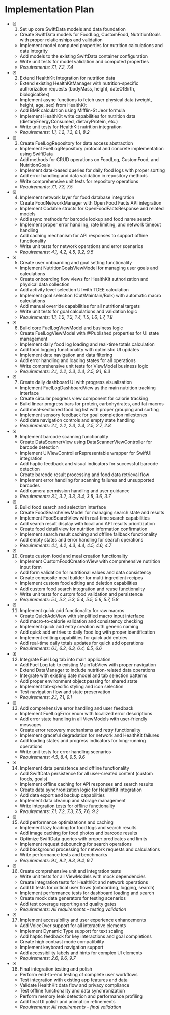 # Implementation Plan

- [x] 1. Set up core SwiftData models and data foundation
  - Create SwiftData models for FoodLog, CustomFood, NutritionGoals with proper relationships and validation
  - Implement model computed properties for nutrition calculations and data integrity
  - Add models to the existing SwiftData container configuration
  - Write unit tests for model validation and computed properties
  - _Requirements: 7.1, 7.2, 7.4_

- [x] 2. Extend HealthKit integration for nutrition data
  - Extend existing HealthKitManager with nutrition-specific authorization requests (bodyMass, height, dateOfBirth, biologicalSex)
  - Implement async functions to fetch user physical data (weight, height, age, sex) from HealthKit
  - Add BMR calculation using Mifflin-St Jeor formula
  - Implement HealthKit write capabilities for nutrition data (dietaryEnergyConsumed, dietaryProtein, etc.)
  - Write unit tests for HealthKit nutrition integration
  - _Requirements: 1.1, 1.2, 1.3, 8.1, 8.2_

- [x] 3. Create FuelLogRepository for data access abstraction
  - Implement FuelLogRepository protocol and concrete implementation using SwiftData
  - Add methods for CRUD operations on FoodLog, CustomFood, and NutritionGoals
  - Implement date-based queries for daily food logs with proper sorting
  - Add error handling and data validation in repository methods
  - Write comprehensive unit tests for repository operations
  - _Requirements: 7.1, 7.3, 7.5_

- [x] 4. Implement network layer for food database integration
  - Create FoodNetworkManager with Open Food Facts API integration
  - Implement Codable structs for OpenFoodFactsResponse and related models
  - Add async methods for barcode lookup and food name search
  - Implement proper error handling, rate limiting, and network timeout handling
  - Add caching mechanism for API responses to support offline functionality
  - Write unit tests for network operations and error scenarios
  - _Requirements: 4.1, 4.2, 4.5, 9.2, 9.5_

- [x] 5. Create user onboarding and goal setting functionality
  - Implement NutritionGoalsViewModel for managing user goals and calculations
  - Create onboarding flow views for HealthKit authorization and physical data collection
  - Add activity level selection UI with TDEE calculation
  - Implement goal selection (Cut/Maintain/Bulk) with automatic macro calculations
  - Add manual override capabilities for all nutritional targets
  - Write unit tests for goal calculations and validation logic
  - _Requirements: 1.1, 1.2, 1.3, 1.4, 1.5, 1.6, 1.7, 1.8_

- [x] 6. Build core FuelLogViewModel and business logic
  - Create FuelLogViewModel with @Published properties for UI state management
  - Implement daily food log loading and real-time totals calculation
  - Add food logging functionality with optimistic UI updates
  - Implement date navigation and data filtering
  - Add error handling and loading states for all operations
  - Write comprehensive unit tests for ViewModel business logic
  - _Requirements: 2.1, 2.2, 2.3, 2.4, 2.5, 9.1, 9.3_

- [x] 7. Create daily dashboard UI with progress visualization
  - Implement FuelLogDashboardView as the main nutrition tracking interface
  - Create circular progress view component for calorie tracking
  - Build linear progress bars for protein, carbohydrates, and fat macros
  - Add meal-sectioned food log list with proper grouping and sorting
  - Implement sensory feedback for goal completion milestones
  - Add date navigation controls and empty state handling
  - _Requirements: 2.1, 2.2, 2.3, 2.4, 2.5, 2.7, 2.8_

- [x] 8. Implement barcode scanning functionality
  - Create DataScannerView using DataScannerViewController for barcode detection
  - Implement UIViewControllerRepresentable wrapper for SwiftUI integration
  - Add haptic feedback and visual indicators for successful barcode detection
  - Create barcode result processing and food data retrieval flow
  - Implement error handling for scanning failures and unsupported barcodes
  - Add camera permission handling and user guidance
  - _Requirements: 3.1, 3.2, 3.3, 3.4, 3.5, 3.6, 3.7_

- [x] 9. Build food search and selection interface
  - Create FoodSearchViewModel for managing search state and results
  - Implement FoodSearchView with real-time search capabilities
  - Add search result display with local and API results prioritization
  - Create food detail view for nutrition information confirmation
  - Implement search result caching and offline fallback functionality
  - Add empty states and error handling for search operations
  - _Requirements: 4.1, 4.2, 4.3, 4.4, 4.5, 4.6, 4.7_

- [x] 10. Create custom food and meal creation functionality
  - Implement CustomFoodCreationView with comprehensive nutrition input form
  - Add form validation for nutritional values and data consistency
  - Create composite meal builder for multi-ingredient recipes
  - Implement custom food editing and deletion capabilities
  - Add custom food search integration and reuse functionality
  - Write unit tests for custom food validation and persistence
  - _Requirements: 5.1, 5.2, 5.3, 5.4, 5.5, 5.6, 5.7, 5.8_

- [x] 11. Implement quick add functionality for raw macros
  - Create QuickAddView with simplified macro input interface
  - Add macro-to-calorie validation and consistency checking
  - Implement quick add entry creation with generic naming
  - Add quick add entries to daily food log with proper identification
  - Implement editing capabilities for quick add entries
  - Add real-time daily totals updates for quick add operations
  - _Requirements: 6.1, 6.2, 6.3, 6.4, 6.5, 6.6_

- [x] 12. Integrate Fuel Log tab into main application
  - Add Fuel Log tab to existing MainTabView with proper navigation
  - Extend DataManager to include nutrition-related data operations
  - Integrate with existing date model and tab selection patterns
  - Add proper environment object passing for shared state
  - Implement tab-specific styling and icon selection
  - Test navigation flow and state preservation
  - _Requirements: 2.1, 7.1, 9.1_

- [x] 13. Add comprehensive error handling and user feedback
  - Implement FuelLogError enum with localized error descriptions
  - Add error state handling in all ViewModels with user-friendly messages
  - Create error recovery mechanisms and retry functionality
  - Implement graceful degradation for network and HealthKit failures
  - Add loading states and progress indicators for long-running operations
  - Write unit tests for error handling scenarios
  - _Requirements: 4.5, 8.4, 9.5, 9.6_

- [x] 14. Implement data persistence and offline functionality
  - Add SwiftData persistence for all user-created content (custom foods, goals)
  - Implement offline caching for API responses and search results
  - Create data synchronization logic for HealthKit integration
  - Add data export and backup capabilities
  - Implement data cleanup and storage management
  - Write integration tests for offline functionality
  - _Requirements: 7.1, 7.2, 7.3, 7.5, 7.6, 9.2_

- [x] 15. Add performance optimizations and caching
  - Implement lazy loading for food logs and search results
  - Add image caching for food photos and barcode results
  - Optimize SwiftData queries with proper predicates and limits
  - Implement request debouncing for search operations
  - Add background processing for network requests and calculations
  - Write performance tests and benchmarks
  - _Requirements: 9.1, 9.2, 9.3, 9.4, 9.7_

- [x] 16. Create comprehensive unit and integration tests
  - Write unit tests for all ViewModels with mock dependencies
  - Create integration tests for HealthKit and network operations
  - Add UI tests for critical user flows (onboarding, logging, search)
  - Implement performance tests for dashboard loading and search
  - Create mock data generators for testing scenarios
  - Add test coverage reporting and quality gates
  - _Requirements: All requirements - testing validation_

- [x] 17. Implement accessibility and user experience enhancements
  - Add VoiceOver support for all interactive elements
  - Implement Dynamic Type support for text scaling
  - Add haptic feedback for key interactions and goal completions
  - Create high contrast mode compatibility
  - Implement keyboard navigation support
  - Add accessibility labels and hints for complex UI elements
  - _Requirements: 2.6, 9.6, 9.7_

- [x] 18. Final integration testing and polish
  - Perform end-to-end testing of complete user workflows
  - Test integration with existing app features and data
  - Validate HealthKit data flow and privacy compliance
  - Test offline functionality and data synchronization
  - Perform memory leak detection and performance profiling
  - Add final UI polish and animation refinements
  - _Requirements: All requirements - final validation_